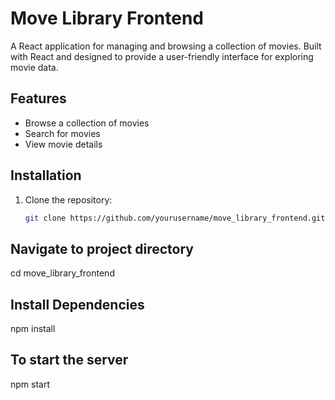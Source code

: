 # Move Library Frontend

A React application for managing and browsing a collection of movies. Built with React and designed to provide a user-friendly interface for exploring movie data.

## Features

- Browse a collection of movies
- Search for movies
- View movie details

## Installation

1. Clone the repository:
   ```bash
   git clone https://github.com/yourusername/move_library_frontend.git

## Navigate to project directory

cd move_library_frontend

## Install Dependencies

npm install

## To start the server
npm start